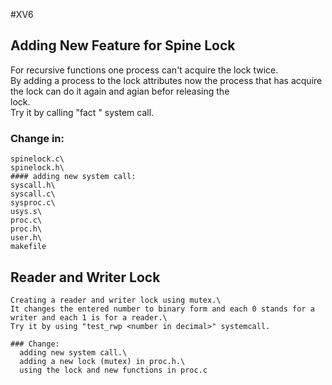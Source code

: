 #XV6 

## Adding New Feature for Spine Lock
  For recursive functions one process can't acquire the lock twice.\
  By adding a process to the lock attributes now the process that has acquire the lock can do it again and agian befor releasing the   
  lock.\
  Try it by calling "fact <number>" system call.

  ### Change in:
    spinelock.c\
    spinelock.h\
    #### adding new system call:
    syscall.h\
    syscall.c\
    sysproc.c\
    usys.s\
    proc.c\
    proc.h\
    user.h\
    makefile
  
 
## Reader and Writer Lock
    Creating a reader and writer lock using mutex.\
    It changes the entered number to binary form and each 0 stands for a writer and each 1 is for a reader.\
    Try it by using "test_rwp <number in decimal>" systemcall.

    ### Change:
      adding new system call.\
      adding a new lock (mutex) in proc.h.\
      using the lock and new functions in proc.c
  

